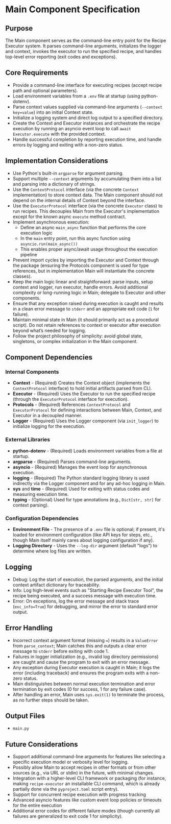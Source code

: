 # Main Component Specification

## Purpose

The Main component serves as the command-line entry point for the Recipe Executor system. It parses command-line arguments, initializes the logger and context, invokes the executor to run the specified recipe, and handles top-level error reporting (exit codes and exceptions).

## Core Requirements

- Provide a command-line interface for executing recipes (accept recipe path and optional parameters).
- Load environment variables from a `.env` file at startup (using python-dotenv).
- Parse context values supplied via command-line arguments (`--context key=value`) into an initial Context state.
- Initialize a logging system and direct log output to a specified directory.
- Create the Context and Executor instances and orchestrate the recipe execution by running an asyncio event loop to call `await Executor.execute` with the provided context.
- Handle successful completion by reporting execution time, and handle errors by logging and exiting with a non-zero status.

## Implementation Considerations

- Use Python's built-in `argparse` for argument parsing.
- Support multiple `--context` arguments by accumulating them into a list and parsing into a dictionary of strings.
- Use the `ContextProtocol` interface (via the concrete `Context` implementation) to store context data. The Main component should not depend on the internal details of Context beyond the interface.
- Use the `ExecutorProtocol` interface (via the concrete `Executor` class) to run recipes. This decouples Main from the Executor's implementation except for the known async `execute` method contract.
- Implement asynchronous execution:
  - Define an async `main_async` function that performs the core execution logic
  - In the `main` entry point, run this async function using `asyncio.run(main_async())`
  - This enables proper async/await usage throughout the execution pipeline
- Prevent import cycles by importing the Executor and Context through the package (ensuring the Protocols component is used for type references, but in implementation Main will instantiate the concrete classes).
- Keep the main logic linear and straightforward: parse inputs, setup context and logger, run executor, handle errors. Avoid additional complexity or long-running logic in Main; delegate to Executor and other components.
- Ensure that any exception raised during execution is caught and results in a clean error message to `stderr` and an appropriate exit code (`1` for failure).
- Maintain minimal state in Main (it should primarily act as a procedural script). Do not retain references to context or executor after execution beyond what’s needed for logging.
- Follow the project philosophy of simplicity: avoid global state, singletons, or complex initialization in the Main component.

## Component Dependencies

### Internal Components

- **Context** - (Required) Creates the Context object (implements the `ContextProtocol` interface) to hold initial artifacts parsed from CLI.
- **Executor** - (Required) Uses the Executor to run the specified recipe (through the `ExecutorProtocol` interface for execution).
- **Protocols** - (Required) References `ContextProtocol` and `ExecutorProtocol` for defining interactions between Main, Context, and Executor in a decoupled manner.
- **Logger** - (Required) Uses the Logger component (via `init_logger`) to initialize logging for the execution.

### External Libraries

- **python-dotenv** - (Required) Loads environment variables from a file at startup.
- **argparse** - (Required) Parses command-line arguments.
- **asyncio** - (Required) Manages the event loop for asynchronous execution.
- **logging** - (Required) The Python standard logging library is used indirectly via the Logger component and for any ad-hoc logging in Main.
- **sys** and **time** - (Required) Used for exiting with status codes and measuring execution time.
- **typing** - (Optional) Used for type annotations (e.g., `Dict[str, str]` for context parsing).

### Configuration Dependencies

- **Environment File** - The presence of a `.env` file is optional; if present, it's loaded for environment configuration (like API keys for steps, etc., though Main itself mainly cares about logging configuration if any).
- **Logging Directory** - Uses the `--log-dir` argument (default "logs") to determine where log files are written.

## Logging

- Debug: Log the start of execution, the parsed arguments, and the initial context artifact dictionary for traceability.
- Info: Log high-level events such as "Starting Recipe Executor Tool", the recipe being executed, and a success message with execution time.
- Error: On exceptions, log the error message and stack trace (`exc_info=True`) for debugging, and mirror the error to standard error output.

## Error Handling

- Incorrect context argument format (missing `=`) results in a `ValueError` from `parse_context`; Main catches this and outputs a clear error message to `stderr` before exiting with code 1.
- Failures in logger initialization (e.g., invalid log directory permissions) are caught and cause the program to exit with an error message.
- Any exception during Executor execution is caught in Main; it logs the error (including traceback) and ensures the program exits with a non-zero status.
- Main distinguishes between normal execution termination and error termination by exit codes (0 for success, 1 for any failure case).
- After handling an error, Main uses `sys.exit(1)` to terminate the process, as no further steps should be taken.

## Output Files

- `main.py`

## Future Considerations

- Support additional command-line arguments for features like selecting a specific execution model or verbosity level for logging.
- Possibly allow Main to accept recipes in other formats or from other sources (e.g., via URL or stdin) in the future, with minimal changes.
- Integration with a higher-level CLI framework or packaging (for instance, making `recipe-executor` an installable CLI command, which is already partially done via the `pyproject.toml` script entry).
- Support for concurrent recipe execution with progress tracking
- Advanced asyncio features like custom event loop policies or timeouts for the entire execution
- Additional error codes for different failure modes (though currently all failures are generalized to exit code 1 for simplicity).
